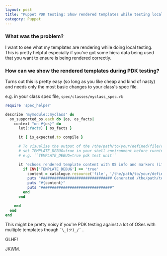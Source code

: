 ```yaml
---
layout: post
title: "Puppet PDK testing: Show rendered templates while testing locally"
category: Puppet
---
```


### What was the problem?

I want to see what my templates are rendering while doing local testing. This is pretty helpful especially if you've got some hiera data being used
that you want to ensure is being rendered correctly.

### How can we show the rendered templates during PDK testing?

Turns out this is pretty easy (so long as you like cheap and kind of nasty) and needs only the most basic changes to your class's spec file.

e.g. in your class spec file, ``spec/classes/myclass_spec.rb``

```ruby
require 'spec_helper'

describe 'mymodule::myclass' do
  on_supported_os.each do |os, os_facts|
    context "on #{os}" do
      let(:facts) { os_facts }

      it { is_expected.to compile }

      # To visualise the output of the /the/path/to/your/defined/file/resource.txt template during a PDK run, 
      # set TEMPLATE_DEBUG=true in your shell environment before running ``pdk test unit``.
      # e.g. ``TEMPLATE_DEBUG=true pdk test unit``

      it 'echoes rendered template content with OS info and markers (if TEMPLATE_DEBUG is set true)' do
        if ENV['TEMPLATE_DEBUG'] == 'true'
          content = catalogue.resource('file', '/the/path/to/your/defined/file/resource.txt').send(:parameters)[:content]
          puts "################################ Generated /the/path/to/your/defined/file/resource.txt content on: #{os}"
          puts "#{content}"
          puts "################################"
        end
      end

    end
  end
end
```

This might be pretty noisy if you're PDK testing against a lot of OSes with multiple templates though ``¯\_(ツ)_/¯`` .

GLHF!

JKWM.
